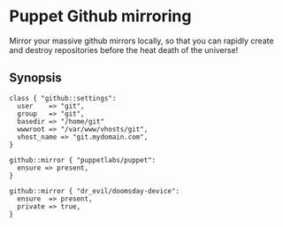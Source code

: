 # Puppet Github mirroring #

Mirror your massive github mirrors locally, so that you can rapidly create and
destroy repositories before the heat death of the universe!

## Synopsis ##

    class { "github::settings":
      user    => "git",
      group   => "git",
      basedir => "/home/git"
      wwwroot => "/var/www/vhosts/git",
      vhost_name => "git.mydomain.com",
    }

    github::mirror { "puppetlabs/puppet":
      ensure => present,
    }

    github::mirror { "dr_evil/doomsday-device":
      ensure  => present,
      private => true,
    }

